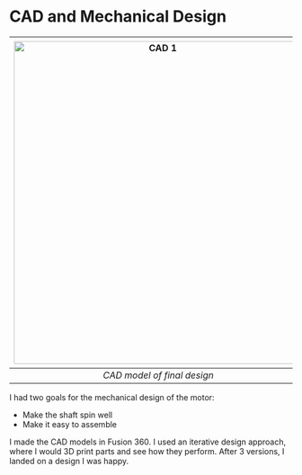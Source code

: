 # CAD and Mechanical Design
|<img width="514" height="574" alt="CAD 1" src="https://github.com/user-attachments/assets/d0c01be2-f2b6-4861-bc28-d8f757b87049" />| <img width="500" height="580" alt="CAD 1" src="https://github.com/user-attachments/assets/2f04a9e5-76f3-4283-bf5e-74961976495e" />|
|:--:| :--: |
| *CAD model of final design* | *The three versions of the mechanical design* |

I had two goals for the mechanical design of the motor:
* Make the shaft spin well
* Make it easy to assemble

I made the CAD models in Fusion 360. I used an iterative design approach, where I would 3D print parts and see how they perform. After 3 versions, I landed on a design I was happy. 
